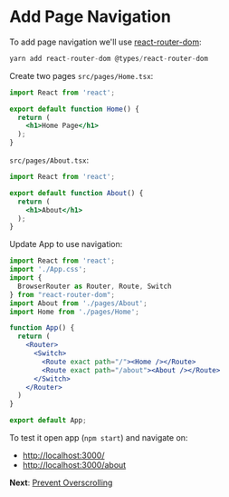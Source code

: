 # Add Page Navigation

To add page navigation we'll use [react-router-dom](https://reactrouter.com/web/guides/quick-start):

```jsx
yarn add react-router-dom @types/react-router-dom
```

Create two pages `src/pages/Home.tsx`:

```jsx
import React from 'react';

export default function Home() {
  return (
    <h1>Home Page</h1>
  );
}
```

`src/pages/About.tsx`:

```jsx
import React from 'react';

export default function About() {
  return (
    <h1>About</h1>
  );
}
```

Update App to use navigation:

```jsx
import React from 'react';
import './App.css';
import {
  BrowserRouter as Router, Route, Switch
} from "react-router-dom";
import About from './pages/About';
import Home from './pages/Home';

function App() {
  return (
    <Router>
      <Switch>
        <Route exact path="/"><Home /></Route>
        <Route exact path="/about"><About /></Route>
      </Switch>
    </Router>
  )
}

export default App;
```

To test it open app (`npm start`) and navigate on:

- [http://localhost:3000/](http://localhost:3000/about)
- [http://localhost:3000/about](http://localhost:3000/about)

**Next**: [Prevent Overscrolling](4.prevent-overscrolling.md)
